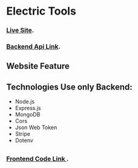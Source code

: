 # Electric Tools

 ### [Live Site](https://tools-a576c.web.app/).

 ### [Backend Api Link](https://mighty-ridge-59560.herokuapp.com/).
 
## Website Feature


## Technologies Use only Backend:
- Node.js                 
- Express.js
- MongoDB
- Cors
- Json Web Token
- Stripe
- Dotenv

##

###  [Frontend Code Link ](https://github.com/programming-hero-web-course1/manufacturer-website-client-side-Rahat-bin-abdullah-omi).

